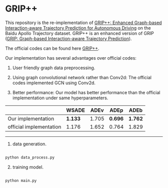 # GRIP++

This repository is the re-implementation of [GRIP++: Enhanced Graph-based Interaction-aware Trajectory Prediction for Autonomous Driving](https://arxiv.org/abs/1907.07792) on the Baidu Apollo Trajectory dataset. GRIP++ is an enhanced version of GRIP ([GRIP: Graph-based Interaction-aware Trajectory Prediction](https://ieeexplore.ieee.org/abstract/document/8917228)).

The official codes can be found here [GRIP++](https://github.com/xincoder/GRIP).

Our implementation has several advantages over official codes:

1. User friendly graph data preprocessing.

2. Using graph convolutional network rather than Conv2d: The official codes implemented GCN using Conv2d.

3. Better performance: Our model has better performance than the official implementation under same hyperparameters.

|                         | WSADE | ADEv  | ADEp  | ADEb  |
|-------------------------|-------|-------|-------|-------|
| Our implementation      | **1.133** | 1.705 | **0.696** | **1.762** |
| official implementation | 1.176 | 1.652 | 0.764 | 1.829 |


---

1. data generation. 

```python

python data_process.py

```

2. training model.

```python

python main.py

```
